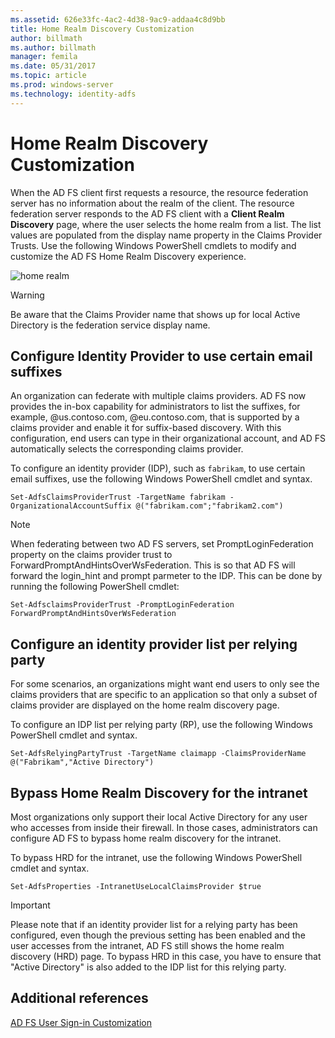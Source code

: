 ```yaml
---
ms.assetid: 626e33fc-4ac2-4d38-9ac9-addaa4c8d9bb
title: Home Realm Discovery Customization 
author: billmath
ms.author: billmath
manager: femila
ms.date: 05/31/2017
ms.topic: article
ms.prod: windows-server
ms.technology: identity-adfs
---
```


# Home Realm Discovery Customization


When the AD FS client first requests a resource, the resource federation server has no information about the realm of the client. The resource federation server responds to the AD FS client with a **Client Realm Discovery** page, where the user selects the home realm from a list. The list values are populated from the display name property in the Claims Provider Trusts. Use the following Windows PowerShell cmdlets to modify and customize the AD FS Home Realm Discovery experience.  
  
![home realm](media/AD-FS-user-sign-in-customization/ADFS_Blue_Custom4.png)  
  
> [!WARNING]  
> Be aware that the Claims Provider name that shows up for local Active Directory is the federation service display name.  
  



## Configure Identity Provider to use certain email suffixes  
An organization can federate with multiple claims providers. AD FS now provides the in\-box capability for administrators to list the suffixes, for example, @us.contoso.com, @eu.contoso.com, that is supported by a claims provider and enable it for suffix\-based discovery. With this configuration, end users can type in their organizational account, and AD FS automatically selects the corresponding claims provider.  
  
To configure an identity provider \(IDP\), such as `fabrikam`, to use certain email suffixes, use the following Windows PowerShell cmdlet and syntax.  
  

`Set-AdfsClaimsProviderTrust -TargetName fabrikam -OrganizationalAccountSuffix @("fabrikam.com";"fabrikam2.com") ` 
 
>[!NOTE]
> When federating between two AD FS servers, set PromptLoginFederation property on the claims provider trust to ForwardPromptAndHintsOverWsFederation.  This is so that AD FS will forward the login_hint and prompt parmeter to the IDP.  This can be done by running the following PowerShell cmdlet:
>
>`Set-AdfsclaimsProviderTrust -PromptLoginFederation ForwardPromptAndHintsOverWsFederation`

## Configure an identity provider list per relying party  
For some scenarios, an organizations might want end users to only see the claims providers that are specific to an application so that only a subset of claims provider are displayed on the home realm discovery page.  
  
To configure an IDP list per relying party \(RP\), use the following Windows PowerShell cmdlet and syntax.  
  
 
`Set-AdfsRelyingPartyTrust -TargetName claimapp -ClaimsProviderName @("Fabrikam","Active Directory") ` 

  
## Bypass Home Realm Discovery for the intranet  
Most organizations only support their local Active Directory for any user who accesses from inside their firewall. In those cases, administrators can configure AD FS to bypass home realm discovery for the intranet.  
  
To bypass HRD for the intranet, use the following Windows PowerShell cmdlet and syntax.  
  

`Set-AdfsProperties -IntranetUseLocalClaimsProvider $true ` 
 
  
> [!IMPORTANT]  
> Please note that if an identity provider list for a relying party has been configured, even though the previous setting has been enabled and the user accesses from the intranet, AD FS still shows the home realm discovery \(HRD\) page. To bypass HRD in this case, you have to ensure that "Active Directory" is also added to the IDP list for this relying party.  

## Additional references 
[AD FS User Sign-in Customization](AD-FS-user-sign-in-customization.md)  
